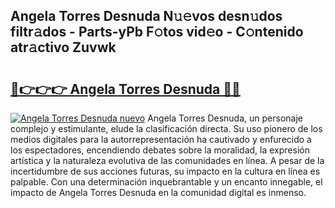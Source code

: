 ## Angela Torres Desnuda N𝚞𝚎vos desn𝚞dos filtr𝚊dos - Parts-yPb F𝚘tos vid𝚎o - C𝚘ntenido atr𝚊ctivo Zuvwk

# <h2><a href="http://mbdlde.tromn.icu/?c=Angela+Torres+Desnuda">🔗👉👉👉 Angela Torres Desnuda 🔗🔗</a></h2>

[![Angela Torres Desnuda nuevo](https://i.imgur.com/pEAQMta.gif)](http://mbdlde.tromn.icu/?c=Angela+Torres+Desnuda)
Angela Torres Desnuda, un personaje complejo y estimulante, elude la clasificación directa. Su uso pionero de los medios digitales para la autorrepresentación ha cautivado y enfurecido a los espectadores, encendiendo debates sobre la moralidad, la expresión artística y la naturaleza evolutiva de las comunidades en línea. A pesar de la incertidumbre de sus acciones futuras, su impacto en la cultura en línea es palpable. Con una determinación inquebrantable y un encanto innegable, el impacto de Angela Torres Desnuda en la comunidad digital es inmenso.
